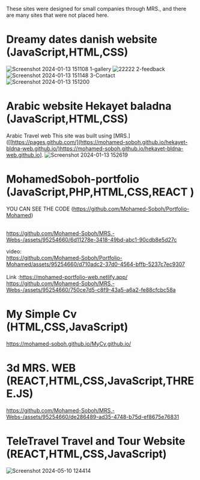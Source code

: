 These sites were designed for small companies through MRS., and there are many sites that were not placed here.
# Dreamy dates danish website (JavaScript,HTML,CSS)
![Screenshot 2024-01-13 151108](https://github.com/Mohamed-Soboh/dreamdates/assets/95254660/0cec7db5-69f2-46ed-90ff-a663a353f9c1)
1-gallery
![22222](https://github.com/Mohamed-Soboh/dreamdates/assets/95254660/6a659473-f816-4e28-90b7-5698f0dc4db0)
2-feedback
![Screenshot 2024-01-13 151148](https://github.com/Mohamed-Soboh/dreamdates/assets/95254660/f6cef725-014e-49aa-99b5-f486b847cfae)
3-Contact
![Screenshot 2024-01-13 151200](https://github.com/Mohamed-Soboh/dreamdates/assets/95254660/af0bf9d0-5a5a-4e52-8e3c-67dff47e6ce1)

# Arabic website Hekayet baladna (JavaScript,HTML,CSS) 
Arabic Travel web 
This site was built using [MRS.]([[https://pages.github.com/](https://mohamed-soboh.github.io/hekayet-bldna-web.github.io/)https://mohamed-soboh.github.io/hekayet-bldna-web.github.io].
![Screenshot 2024-01-13 152619](https://github.com/Mohamed-Soboh/MRS.-Webs-/assets/95254660/c56b11ab-43fc-47c6-bba5-e1c3de6e942e)

# MohamedSoboh-portfolio (JavaScript,PHP,HTML,CSS,REACT )
YOU CAN SEE THE CODE (https://github.com/Mohamed-Soboh/Portfolio-Mohamed)<br /><br />


https://github.com/Mohamed-Soboh/MRS.-Webs-/assets/95254660/6d11278e-3418-49bd-abc1-90cdb8e5d27c



video:<br />
https://github.com/Mohamed-Soboh/Portfolio-Mohamed/assets/95254660/d710adc2-37d0-4564-bffb-5237c7ec9307  <br /><br />
Link :https://mohamed-portfolio-web.netlify.app/
https://github.com/Mohamed-Soboh/MRS.-Webs-/assets/95254660/750ce7d5-c8f9-43a5-a6a2-fe88cfcbc58a
# My Simple Cv (HTML,CSS,JavaScript)
https://mohamed-soboh.github.io/MyCv.github.io/
# 3d MRS. WEB (REACT,HTML,CSS,JavaScript,THREE.JS)
https://github.com/Mohamed-Soboh/MRS.-Webs-/assets/95254660/de286489-ad35-4748-b75d-ef8675e76831

# TeleTravel Travel and Tour Website (REACT,HTML,CSS,JavaScript)
![Screenshot 2024-05-10 124414](https://github.com/Mohamed-Soboh/MRS.Webs/assets/95254660/0559d95a-f99f-431e-a046-2f4392d87899)

